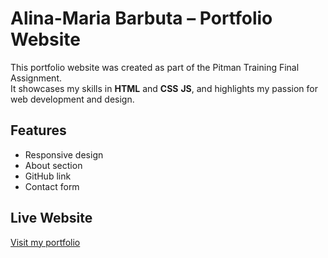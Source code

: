 # Alina-Maria Barbuta – Portfolio Website

This portfolio website was created as part of the Pitman Training Final Assignment.  
It showcases my skills in **HTML** and **CSS** **JS**, and highlights my passion for web development and design.

## Features
- Responsive design
- About section
- GitHub link
- Contact form

## Live Website
[Visit my portfolio](https://alina91-star.github.io)
